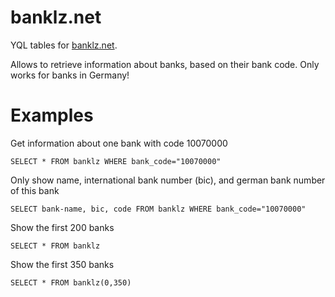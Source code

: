 # banklz.net

YQL tables for [banklz.net](http://banklz.net).

Allows to retrieve information about banks, based on their bank code.
Only works for banks in Germany!

# Examples

Get information about one bank with code 10070000

	SELECT * FROM banklz WHERE bank_code="10070000"
	
Only show name, international bank number (bic), and german bank number of this bank 

	SELECT bank-name, bic, code FROM banklz WHERE bank_code="10070000"

Show the first 200 banks

	SELECT * FROM banklz

Show the first 350 banks

	SELECT * FROM banklz(0,350)


